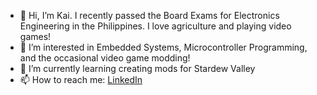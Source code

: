 - 👋 Hi, I’m Kai. I recently passed the Board Exams for Electronics Engineering in the Philippines. I love agriculture and playing video games!
- 👀 I’m interested in Embedded Systems, Microcontroller Programming, and the occasional video game modding!
- 🌱 I’m currently learning creating mods for Stardew Valley
- 📫 How to reach me: [LinkedIn](https://www.linkedin.com/in/kristinevalderosa/)

<!---
DragonClawz/DragonClawz is a ✨ special ✨ repository because its `README.md` (this file) appears on your GitHub profile.
You can click the Preview link to take a look at your changes.
--->
